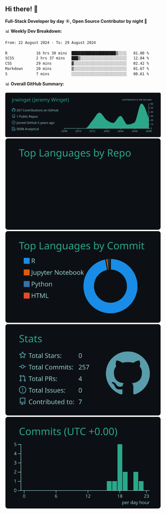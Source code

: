 ## Hi there! 👋

**Full-Stack Developer by day ☀️, Open Source Contributor by night 🌙**

📊 **Weekly Dev Breakdown:**
<!--START_SECTION:waka-->

```txt
From: 22 August 2024 - To: 29 August 2024

R             16 hrs 30 mins  ████████████████████▒░░░░   81.00 %
SCSS          2 hrs 37 mins   ███▒░░░░░░░░░░░░░░░░░░░░░   12.84 %
CSS           29 mins         ▓░░░░░░░░░░░░░░░░░░░░░░░░   02.42 %
Markdown      20 mins         ▒░░░░░░░░░░░░░░░░░░░░░░░░   01.67 %
S             7 mins          ░░░░░░░░░░░░░░░░░░░░░░░░░   00.61 %
```

<!--END_SECTION:waka-->

📊 **Overall GitHub Summary:**

[![](https://raw.githubusercontent.com/jrwinget/jrwinget/main/profile-summary-card-output/gotham/0-profile-details.svg)](https://github.com/vn7n24fzkq/github-profile-summary-cards)
[![](https://raw.githubusercontent.com/jrwinget/jrwinget/main/profile-summary-card-output/gotham/1-repos-per-language.svg)](https://github.com/vn7n24fzkq/github-profile-summary-cards) [![](https://raw.githubusercontent.com/jrwinget/jrwinget/main/profile-summary-card-output/gotham/2-most-commit-language.svg)](https://github.com/vn7n24fzkq/github-profile-summary-cards)
[![](https://raw.githubusercontent.com/jrwinget/jrwinget/main/profile-summary-card-output/gotham/3-stats.svg)](https://github.com/vn7n24fzkq/github-profile-summary-cards) [![](https://raw.githubusercontent.com/jrwinget/jrwinget/main/profile-summary-card-output/gotham/4-productive-time.svg)](https://github.com/vn7n24fzkq/github-profile-summary-cards)
